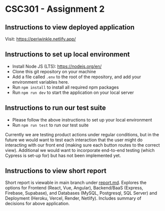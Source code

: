 # CSC301 - Assignment 2

## Instructions to view deployed application

Visit: https://periwinkle.netlify.app/

## Instructions to set up local environment

- Install Node JS (LTS): https://nodejs.org/en/
- Clone this git repository on your machine
- Add a file called `.env` to the root of the repository, and add your environment variables here. 
- Run `npm install` to install all required npm packages
- Run `npm run dev` to start the application on your local server

## Instructions to run our test suite
- Please follow the above instructions to set up your local environment
- Run `npm run test` to run our test suite

Currently we are testing product actions under regular conditions, but in the future we would want to test each interaction that the user might do interacting with our front end  (making sure each button routes to the correct view). Additional we would want to incorporate end-to-end testing (which Cypress is set-up for) but has not been implemented yet.

## Instructions to view short report

Short report is viewable in main branch under [report.md](report.md). 
Explores the options for Frontend (React, Vue, Angular), Backend/BaaS (Express, Firebase, Supabase), and Databases (MySQL, Postgresql, SQL Server) and Deployment (Heroku, Vercel, Render, Netlify). Includes summary of decisions for above application.
